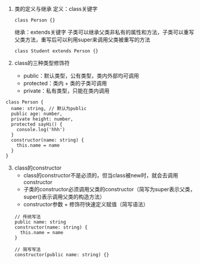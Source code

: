 1. 类的定义与继承
   定义：class关键字
   ```
   class Person {}
   ```
   继承：extends关键字
        子类可以继承父类非私有的属性和方法，子类可以重写父类方法，重写后可以利用super来调用父类被重写的方法
   ```
   class Student extends Person {}
   ```

2. class的三种类型修饰符
   * public：默认类型，公有类型，类内外部均可调用
   * protected：类内 + 类的子类可调用
   * private：私有类型，只能在类内调用
  ```
  class Person {
    name: string, // 默认为public
    public age: number,
    private height: number,
    protected sayHi() {
      console.log('hhh')
    }
    constructor(name: string) {
      this.name = name
    }
  }
  ```

3. class的constructor
   * class的constructor不是必须的，但当class被new时，就会去调用constructor
   * 子类的constructor必须调用父类的constructor（简写为super表示父类，super()表示调用父类的构造方法）
   * constructor参数 + 修饰符快速定义赋值（简写语法）
    ```
    // 传统写法
    public name: string
    constructor(name: string) {
      this.name = name
    }

    // 简写写法
    constructor(public name: string) {}
    ```